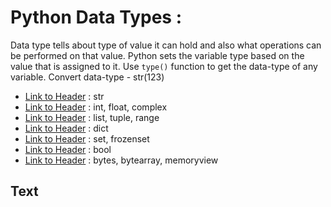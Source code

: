 # Python Data Types :

Data type tells about type of value it can hold and also what operations can be performed on that value.
Python sets the variable type based on the value that is assigned to it.
Use ```type()``` function to get the data-type of any variable.
Convert data-type - str(123)

- [Link to Header](#Text)    : str
- [Link to Header](#Numeric)    : int, float, complex
- [Link to Header](#Sequence)    : list, tuple, range
- [Link to Header](#Mapping)    : dict
- [Link to Header](#Set)    : set, frozenset
- [Link to Header](#Boolean)    : bool
- [Link to Header](#Binary)    : bytes, bytearray, memoryview

## Text
